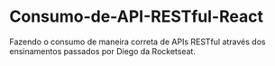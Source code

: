 # Consumo-de-API-RESTful-React
Fazendo o consumo de maneira correta de APIs RESTful através dos ensinamentos passados por Diego da Rocketseat.
